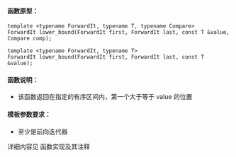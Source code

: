 
#### 函数原型：
```
template <typename ForwardIt, typename T, typename Compare>
ForwardIt lower_bound(ForwardIt first, ForwardIt last, const T &value, Compare comp);

template <typename ForwardIt, typename T>
ForwardIt lower_bound(ForwardIt first, ForwardIt last, const T &value);
```

#### 函数说明：
* 该函数返回在指定的有序区间内，第一个大于等于 value 的位置

#### 模板参数要求：
* 至少是前向迭代器

详细内容见 函数实现及其注释

